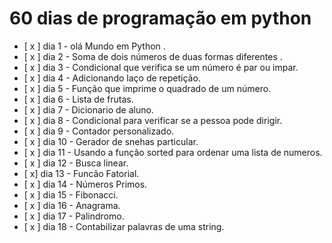 # 60 dias de programação em python 

- [ x ] dia 1 - olá Mundo em Python .
- [ x ] dia 2 - Soma de dois números de duas formas diferentes .
- [ x ] dia 3 - Condicional que verifica se um número é par ou impar. 
- [ x ] dia 4 - Adicionando laço de repetição.
- [ x ] dia 5 -  Função que imprime o quadrado de um número.
- [ x ] dia 6 -  Lista de frutas.
- [ x ] dia 7 -  Dicionario de aluno.
- [ x ] dia 8 - Condicional para verificar se a pessoa pode dirigir.
- [ x ] dia 9 - Contador personalizado.
- [ x ] dia 10 - Gerador de snehas particular.
- [ x ] dia 11 - Usando a função sorted para ordenar uma lista de numeros.
- [ x ] dia 12 - Busca linear.
- [ x]  dia 13 - Funcão Fatorial.
- [ x ] dia 14 - Números Primos.
- [ x ] dia 15 - Fibonacci.
- [ x ] dia 16 - Anagrama.
- [ x ] dia 17 - Palindromo.
- [ x ] dia 18 - Contabilizar palavras de uma string.